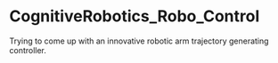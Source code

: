 # CognitiveRobotics_Robo_Control
Trying to come up with an innovative robotic arm trajectory generating controller. 
